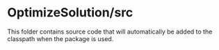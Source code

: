 # OptimizeSolution/src

This folder contains source code that will automatically be added to the classpath when
the package is used.
